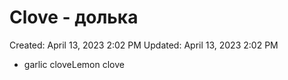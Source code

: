 # Clove - долька

Created: April 13, 2023 2:02 PM
Updated: April 13, 2023 2:02 PM

- garlic cloveLemon clove